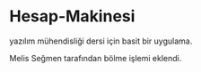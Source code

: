 # Hesap-Makinesi
yazılım mühendisliği dersi için basit bir uygulama.

Melis Seğmen tarafından bölme işlemi eklendi.
